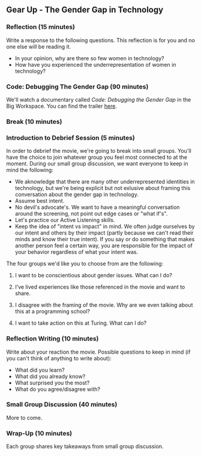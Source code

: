 ## Gear Up - The Gender Gap in Technology

### Reflection (15 minutes)

Write a response to the following questions. This reflection is for you and no one else will be reading it.

* In your opinion, why are there so few women in technology?
* How have you experienced the underrepresentation of women in technology?

### Code: Debugging The Gender Gap (90 minutes)

We'll watch a documentary called _Code: Debugging the Gender Gap_ in the Big Workspace. You can find the trailer [here](http://www.codedoc.co/about/).

### Break (10 minutes)

### Introduction to Debrief Session (5 minutes)

In order to debrief the movie, we're going to break into small groups. You'll have the choice to join whatever group you feel most connected to at the moment. During our small group discussion, we want everyone to keep in mind the following:

* We aknowledge that there are many other underrepresented identities in technology, but we're being explicit but not exlusive about framing this conversation about the gender gap in technology.
* Assume best intent.
* No devil's advocate's. We want to have a meaningful conversation around the screening, not point out edge cases or "what if's".
* Let's practice our Active Listening skills.
* Keep the idea of "intent vs impact" in mind. We often judge ourselves by our intent and others by their impact (partly because we can't read their minds and know their true intent). If you say or do something that makes another person feel a certain way, you are responsible for the impact of your behavior regardless of what your intent was. 

The four groups we'd like you to choose from are the following:

1) I want to be conscientious about gender issues. What can I do? 

2) I’ve lived experiences like those referenced in the movie and want to share. 

3) I disagree with the framing of the movie. Why are we even talking about this at a programming school?

4) I want to take action on this at Turing. What can I do?

### Reflection Writing (10 minutes)

Write about your reaction the movie. Possible questions to keep in mind (if you can't think of anything to write about):

* What did you learn? 
* What did you already know? 
* What surprised you the most? 
* What do you agree/disagree with?

### Small Group Discussion (40 minutes)

More to come.

### Wrap-Up (10 minutes)

Each group shares key takeaways from small group discussion.

